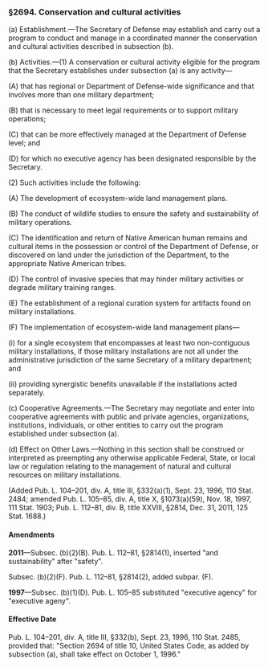 ### §2694. Conservation and cultural activities ###

(a) Establishment.—The Secretary of Defense may establish and carry out a program to conduct and manage in a coordinated manner the conservation and cultural activities described in subsection (b).

(b) Activities.—(1) A conservation or cultural activity eligible for the program that the Secretary establishes under subsection (a) is any activity—

(A) that has regional or Department of Defense-wide significance and that involves more than one military department;

(B) that is necessary to meet legal requirements or to support military operations;

(C) that can be more effectively managed at the Department of Defense level; and

(D) for which no executive agency has been designated responsible by the Secretary.

(2) Such activities include the following:

(A) The development of ecosystem-wide land management plans.

(B) The conduct of wildlife studies to ensure the safety and sustainability of military operations.

(C) The identification and return of Native American human remains and cultural items in the possession or control of the Department of Defense, or discovered on land under the jurisdiction of the Department, to the appropriate Native American tribes.

(D) The control of invasive species that may hinder military activities or degrade military training ranges.

(E) The establishment of a regional curation system for artifacts found on military installations.

(F) The implementation of ecosystem-wide land management plans—

(i) for a single ecosystem that encompasses at least two non-contiguous military installations, if those military installations are not all under the administrative jurisdiction of the same Secretary of a military department; and

(ii) providing synergistic benefits unavailable if the installations acted separately.

(c) Cooperative Agreements.—The Secretary may negotiate and enter into cooperative agreements with public and private agencies, organizations, institutions, individuals, or other entities to carry out the program established under subsection (a).

(d) Effect on Other Laws.—Nothing in this section shall be construed or interpreted as preempting any otherwise applicable Federal, State, or local law or regulation relating to the management of natural and cultural resources on military installations.

(Added Pub. L. 104–201, div. A, title III, §332(a)(1), Sept. 23, 1996, 110 Stat. 2484; amended Pub. L. 105–85, div. A, title X, §1073(a)(59), Nov. 18, 1997, 111 Stat. 1903; Pub. L. 112–81, div. B, title XXVIII, §2814, Dec. 31, 2011, 125 Stat. 1688.)

#### Amendments ####

**2011**—Subsec. (b)(2)(B). Pub. L. 112–81, §2814(1), inserted "and sustainability" after "safety".

Subsec. (b)(2)(F). Pub. L. 112–81, §2814(2), added subpar. (F).

**1997**—Subsec. (b)(1)(D). Pub. L. 105–85 substituted "executive agency" for "executive ageny".

#### Effective Date ####

Pub. L. 104–201, div. A, title III, §332(b), Sept. 23, 1996, 110 Stat. 2485, provided that: "Section 2694 of title 10, United States Code, as added by subsection (a), shall take effect on October 1, 1996."